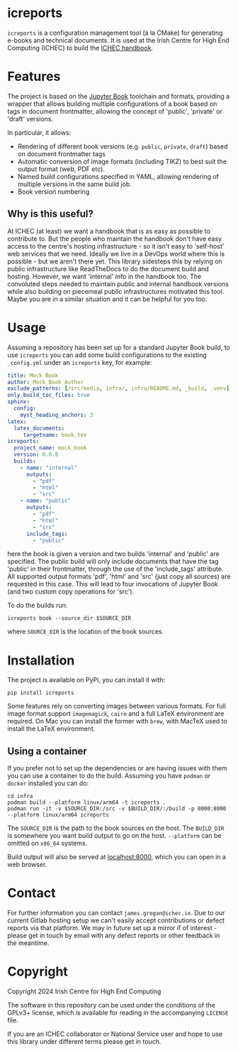 # icreports

`icreports` is a configuration management tool (à la CMake) for generating e-books and technical documents. It is used at the Irish Centre for High End Computing (ICHEC) to build the [ICHEC handbook](https://ichec-handbook.readthedocs.io/en/latest/src/frontmatter.html).

# Features #

The project is based on the [Jupyter Book](https://jupyterbook.org/en/stable/intro.html) toolchain and formats, providing a wrapper that allows building multiple configurations of a book based on tags in document frontmatter, allowing the concept of 'public', 'private' or 'draft' versions.

In particular, it allows:

* Rendering of different book versions (e.g. `public`, `private`, `draft`) based on document frontmatter tags
* Automatic conversion of image formats (including TIKZ) to best suit the output format (web, PDF etc).
* Named build configurations specified in YAML, allowing rendering of multiple versions in the same build job.
* Book version numbering

## Why is this useful? ##

At ICHEC (at least) we want a handbook that is as easy as possible to contribute to. But the people who maintain the handbook don't have easy access to the centre's hosting infrastructure - so it isn't easy to 'self-host' web services that we need. Ideally we live in a DevOps world where this is possible - but we aren't there yet. This library sidesteps this by relying on public infrastructure like ReadTheDocs to do the document build and hosting. However, we want 'internal' info in the handbook too. The convoluted steps needed to maintain public and internal handbook versions while also building on piecemeal public infrastructures motivated this tool. Maybe you are in a similar situation and it can be helpful for you too.

# Usage #

Assuming a repository has been set up for a standard Jupyter Book build, to use `icreports` you can add some build configurations to the existing `_config.yml` under an `icreports` key, for example:

``` yaml
title: Mock Book
author: Mock Book Author
exclude_patterns: [/src/media, infra/, infra/README.md, _build, .venv]
only_build_toc_files: true
sphinx:
  config:
    myst_heading_anchors: 3
latex:
  latex_documents:
     targetname: book.tex
icreports:
  project_name: mock_book
  version: 0.0.0
  builds:
    - name: "internal"
      outputs:
        - "pdf"
        - "html"
        - "src"
    - name: "public"
      outputs:
        - "pdf"
        - "html"
        - "src"
      include_tags:
        - "public"
```

here the book is given a version and two builds 'internal' and 'public' are specified. The public build will only include documents that have the tag 'public' in their frontmatter, through the use of the 'include_tags' attribute. All supported output formats 'pdf', 'html' and 'src' (just copy all sources) are requested in this case. This will lead to four invocations of Jupyter Book (and two custom copy operations for 'src').

To do the builds run: 

``` shell
icreports book --source_dir $SOURCE_DIR 
```

where `SOURCE_DIR` is the location of the book sources.


# Installation #

The project is available on PyPi, you can install it with:

``` shell
pip install icreports
```

Some features rely on converting images between various formats. For full image format support `imagemagick`, `cairo` and a full LaTeX environment are required. On Mac you can install the former with `brew`, with MacTeX used to install the LaTeX environment.

## Using a container ##

If you prefer not to set up the dependencies or are having issues with them you can use a container to do the build. Assuming you have `podman` or `docker` installed you can do:

``` shell
cd infra
podman build --platform linux/arm64 -t icreports .
podman run -it -v $SOURCE_DIR:/src -v $BUILD_DIR/:/build -p 8000:8000 --platform linux/arm64 icreports
```

The `SOURCE_DIR` is the path to the book sources on the host. The `BUILD_DIR` is somewhere you want build output to go on the host. `--platform` can be omitted on `x86_64` systems. 

Build output will also be served at [localhost:8000](http://localhost:8000), which you can open in a web browser.

# Contact #

For further information you can contact `james.grogan@ichec.ie`. Due to our current Gitlab hosting setup we can't easily accept contributions or defect reports via that platform. We may in future set up a mirror if of interest - please get in touch by email with any defect reports or other feedback in the meantime.

# Copyright #

Copyright 2024 Irish Centre for High End Computing

The software in this repository can be used under the conditions of the GPLv3+ license, which is available for reading in the accompanying `LICENSE` file.

If you are an ICHEC collaborator or National Service user and hope to use this library under different terms please get in touch.
